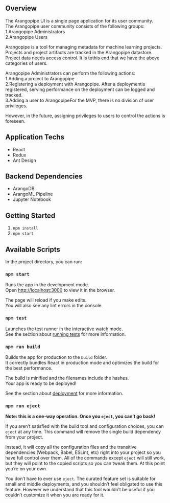 ## Overview
The Arangopipe UI is a single page application for its user community. <br>
The Arangopipe user community consists of the following groups:<br>
1.Arangopipe Administrators<br>
2.Arangopipe Users<br>

Arangopipe is a tool for managing metadata for machine learning projects. 
Projects and project artifacts are tracked in the Arangopipe datastore. 
Project data needs access control. 
It is tothis end that we have the above categories of users. 

Arangopipe Administrators can perform the following actions:<br>
1.Adding a project to Arangopipe<br>
2.Registering a deployment with Arangopipe. After a deploymentis registered, serving performance on the deployment can be logged and tracked.<br>
3.Adding a user to ArangopipeFor the MVP, there is no division of user privileges. <br>

However, in the future, assigning privileges to users to control the actions is foreseen.

## Application Techs
* React
* Redux
* Ant Design

## Backend Dependencies
* ArangoDB
* ArangoML Pipeline
* Jupyter Notebook

## Getting Started
1. `npm install`
2. `npm start`

## Available Scripts

In the project directory, you can run:

### `npm start`

Runs the app in the development mode.<br>
Open [http://localhost:3000](http://localhost:3000) to view it in the browser.

The page will reload if you make edits.<br>
You will also see any lint errors in the console.

### `npm test`

Launches the test runner in the interactive watch mode.<br>
See the section about [running tests](#running-tests) for more information.

### `npm run build`

Builds the app for production to the `build` folder.<br>
It correctly bundles React in production mode and optimizes the build for the best performance.

The build is minified and the filenames include the hashes.<br>
Your app is ready to be deployed!

See the section about [deployment](#deployment) for more information.

### `npm run eject`

**Note: this is a one-way operation. Once you `eject`, you can’t go back!**

If you aren’t satisfied with the build tool and configuration choices, you can `eject` at any time. This command will remove the single build dependency from your project.

Instead, it will copy all the configuration files and the transitive dependencies (Webpack, Babel, ESLint, etc) right into your project so you have full control over them. All of the commands except `eject` will still work, but they will point to the copied scripts so you can tweak them. At this point you’re on your own.

You don’t have to ever use `eject`. The curated feature set is suitable for small and middle deployments, and you shouldn’t feel obligated to use this feature. However we understand that this tool wouldn’t be useful if you couldn’t customize it when you are ready for it.